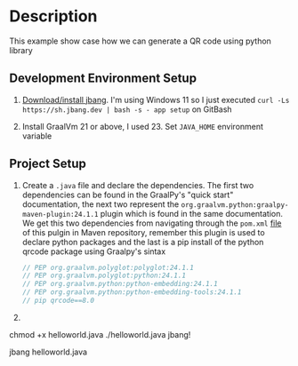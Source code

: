 # Description
This example show case how we can generate a QR code using python library 

## Development Environment Setup

1. [Download/install jbang](https://www.jbang.dev/download/). I'm using Windows 11 so I just executed `curl -Ls https://sh.jbang.dev | bash -s - app setup` on GitBash

2. Install GraalVm 21 or above, I used 23. Set `JAVA_HOME` environment variable

## Project Setup

1. Create a `.java` file and declare the dependencies. The first two dependencies can be found in the GraalPy's "quick start" documentation, the next two represent the `org.graalvm.python:graalpy-maven-plugin:24.1.1` plugin which is found in the same documentation. We get this two dependencies from navigating through the `pom.xml` [file](https://repo1.maven.org/maven2/org/graalvm/python/graalpy-maven-plugin/24.1.1/graalpy-maven-plugin-24.1.1.pom) of this pulgin in Maven repository, remember this plugin is used to declare python packages and the last is a pip install of the python qrcode package using Graalpy's sintax

    ```java
    // PEP org.graalvm.polyglot:polyglot:24.1.1
    // PEP org.graalvm.polyglot:python:24.1.1
    // PEP org.graalvm.python:python-embedding:24.1.1
    // PEP org.graalvm.python:python-embedding-tools:24.1.1
    // pip qrcode==8.0
    ```

2. 

chmod +x helloworld.java
./helloworld.java jbang!

jbang helloworld.java